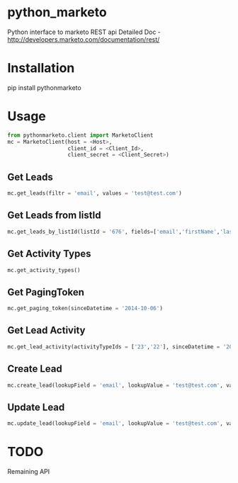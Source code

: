 python_marketo
==============

Python interface to marketo REST api
Detailed Doc - http://developers.marketo.com/documentation/rest/

Installation
============

pip install pythonmarketo

Usage
=====
```python
from pythonmarketo.client import MarketoClient
mc = MarketoClient(host = <Host>, 
                   client_id = <Client_Id>, 
                   client_secret = <Client_Secret>)
```
Get Leads
---------
```python
mc.get_leads(filtr = 'email', values = 'test@test.com')
```

Get Leads from listId
---------------------
```python
mc.get_leads_by_listId(listId = '676', fields=['email','firstName','lastName','company','postalCode']))
```

Get Activity Types
------------------
```python
mc.get_activity_types()
```

Get PagingToken
----------------
```python
mc.get_paging_token(sinceDatetime = '2014-10-06')
```

Get Lead Activity
----------------
```python
mc.get_lead_activity(activityTypeIds = ['23','22'], sinceDatetime = '2014-10-06', batchSize = None, listId = None)
```

Create Lead
------------
```python
mc.create_lead(lookupField = 'email', lookupValue = 'test@test.com', values = {'firstName':'Test1', 'lastName':'Test2'})
```

Update Lead
------------
```python
mc.update_lead(lookupField = 'email', lookupValue = 'test@test.com', values = {'firstName':'Test1', 'lastName':'Test2'})
```


TODO
====
Remaining API
